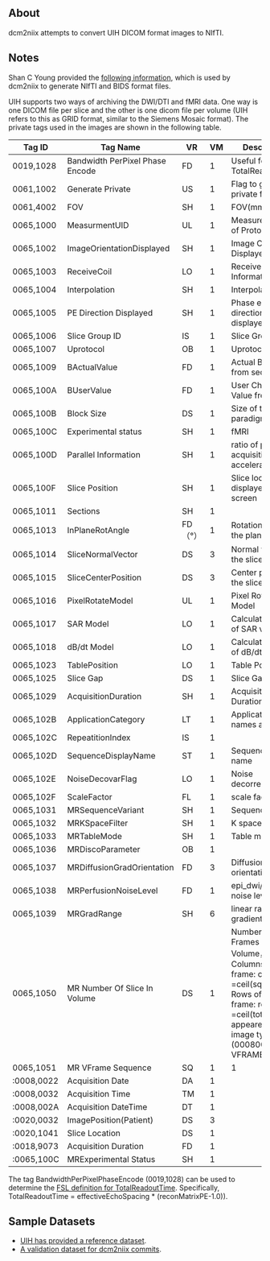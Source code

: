 ## About

dcm2niix attempts to convert UIH DICOM format images to NIfTI.

## Notes

Shan C Young provided the [following information](https://github.com/rordenlab/dcm2niix/issues/225), which is used by dcm2niix to generate NIfTI and BIDS format files.

UIH supports two ways of archiving the DWI/DTI and fMRI data. One way is one DICOM file per slice and the other is one dicom file per volume (UIH refers to this as GRID format, similar to the Siemens Mosaic format). The private tags used in the images are shown in the following table.

| Tag ID    | Tag Name  | VR |  VM |  Description |  Sample |
|-----------|-----------|----|-----|--------------|---------|
|0019,1028  | Bandwidth PerPixel Phase Encode | FD | 1 | Useful for TotalReadoutTime | 37.6|
|0061,1002  | Generate Private | US | 1 | Flag to generate private format file | 1|
|0061,4002  | FOV | SH | 1 | FOV(mm) | 224*224|
|0065,1000  | MeasurmentUID | UL | 1 | Measurement UID of Protocol | 12547865|
|0065,1002  | ImageOrientationDisplayed | SH | 1 | Image Orientation Displayed | Sag or Sag>Cor|
|0065,1003  | ReceiveCoil | LO | 1 | Receive Coil Information | H 8|
|0065,1004  | Interpolation | SH | 1 | Interpolation | I|
|0065,1005  | PE Direction Displayed | SH | 1 | Phase encoding direction displayed | A->P or H->F|
|0065,1006  | Slice Group ID | IS | 1 | Slice Group ID | 1|
|0065,1007  | Uprotocol | OB | 1 | Uprotocol value |  |
|0065,1009  | BActualValue | FD | 1 | Actual B-Value from sequence | 1000.0|
|0065,100A  | BUserValue | FD | 1 | User Choose B-Value from UI | 1000.0|
|0065,100B  | Block Size | DS | 1 | Size of the paradigm/block | 10|
|0065,100C  | Experimental status | SH | 1 | fMRI | rest/active|
|0065,100D  | Parallel Information | SH | 1 | ratio of parallel acquisition and acceleration |  |
|0065,100F  | Slice Position | SH | 1 | Slice location displayed on the screen | H23.4|
|0065,1011  | Sections | SH | 1 |   |  |
|0065,1013  | InPlaneRotAngle | FD（°） | 1 | Rotation angle in the plane | -0.5936|
|0065,1014  | SliceNormalVector | DS | 3 | Normal vector of the slice | 0\0\1|
|0065,1015  | SliceCenterPosition | DS | 3 | Center position of the   slice | 0\0\0|
|0065,1016  | PixelRotateModel | UL | 1 | Pixel Rotation Model | 4|
|0065,1017  | SAR Model | LO | 1 | Calculation model of SAR   value | Normal:WHBST|
|0065,1018  | dB/dt Model | LO | 1 | Calculation model of dB/dt | Normal|
|0065,1023  | TablePosition | LO | 1 | Table Position | 0|
|0065,1025  | Slice Gap | DS | 1 | Slice Gap | 0.0|
|0065,1029  | AcquisitionDuration | SH | 1 | Acquisition Duration | 0.03|
|0065,102B  | ApplicationCategory | LT | 1 | Application names available | DTI\Func|
|0065,102C  | RepeatitionIndex | IS | 1 |   | 0|
|0065,102D  | SequenceDisplayName | ST | 1 | Sequence display name | Epi_dti_b0|
|0065,102E  | NoiseDecovarFlag | LO | 1 | Noise decorrelation flag | PreWhite|
|0065,102F  | ScaleFactor | FL | 1 | scale factor | 2.125|
|0065,1031  | MRSequenceVariant | SH | 1 | SequenceVariant |  |
|0065,1032  | MRKSpaceFilter | SH | 1 | K space filter |  |
|0065,1033  | MRTableMode | SH | 1 | Table mode | Fix|
|0065,1036  | MRDiscoParameter | OB | 1 |   |  |
|0065,1037  | MRDiffusionGradOrientation | FD | 3 | Diffusion gradient   orientation | 0\0\0|
|0065,1038  | MRPerfusionNoiseLevel | FD | 1 | epi_dwi/perfusion noise   level | 40|
|0065,1039  | MRGradRange | SH | 6 | linear range of gradient | 0.0\157\0.0\157\0.0\125|
|0065,1050  | MR Number Of Slice In   Volume | DS | 1 | Number Of Frames In a   Volume，Columns of each frame: cols =ceil(sqrt(total)) ; Rows of   each frame: rows =ceil(total/cols) ;   appeared when image type   (00080008) has VFRAME | 27|
|0065,1051   | MR VFrame Sequence | SQ | 1 | 1 |  |
| :0008,0022 | Acquisition Date | DA | 1 |   |  |
| :0008,0032 | Acquisition Time | TM | 1 |   |  |
| :0008,002A | Acquisition DateTime | DT | 1 |   |  |
| :0020,0032 | ImagePosition(Patient) | DS | 3 |   |  |
| :0020,1041 | Slice Location | DS | 1 |   |  |
| :0018,9073 | Acquisition Duration | FD | 1 |   |  |
| :0065,100C | MRExperimental Status | SH | 1 |   | rest/active|

The tag BandwidthPerPixelPhaseEncode (0019,1028) can be used to determine the [FSL definition for TotalReadoutTime](https://github.com/rordenlab/dcm2niix/issues/531). Specifically, TotalReadoutTime = effectiveEchoSpacing * (reconMatrixPE-1.0)).

## Sample Datasets

 - [UIH has provided a reference dataset](https://1drv.ms/f/s!Avf7THyflzj1gnO37GL2I8Hk-0MV).
 - [A validation dataset for dcm2niix commits](https://github.com/neurolabusc/dcm_qa_uih).